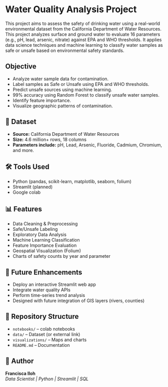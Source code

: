 
# Water Quality Analysis Project

This project aims to assess the safety of drinking water using a real-world environmental dataset from the California Department of Water Resources. This project analyzes surface and ground water to evaluate 16 parameters (e.g., pH, lead, arsenic, nitrate) against EPA and WHO thresholds. It applies data science techniques and machine learning to classify water samples as safe or unsafe based on environmental safety standards.

## Objective

- Analyze water sample data for contamination.
- Label samples as Safe or Unsafe using EPA and WHO thresholds.
- Predict unsafe sources using machine learning.
- 99% accuracy using Random Forest to classify unsafe water samples.
- Identify feature importance.
- Visualize geographic patterns of contamination.

## 🧪 Dataset

- **Source:** California Department of Water Resources
- **Size:** 4.6 million+ rows, 18 columns
- **Parameters include:** pH, Lead, Arsenic, Fluoride, Cadmium, Chromium, and more.

## 🛠️ Tools Used

- Python (pandas, scikit-learn, matplotlib, seaborn, folium)
- Streamlit (planned)
- Google colab

## 📊 Features

- Data Cleaning & Preprocessing
- Safe/Unsafe Labeling
- Exploratory Data Analysis
- Machine Learning Classification
- Feature Importance Evaluation
- Geospatial Visualization (Folium)
- Charts of safety counts by year and parameter

## 📌 Future Enhancements

- Deploy an interactive Streamlit web app
- Integrate water quality APIs
- Perform time-series trend analysis
- Designed with future integration of GIS layers (rivers, counties)

## 📂 Repository Structure

- `notebooks/` – colab notebooks
- `data/` – Dataset (or external link)
- `visualizations/` – Maps and charts
- `README.md` – Documentation

## 👤 Author

**Francisca Iloh**  
_Data Scientist | Python | Streamlit | SQL_
